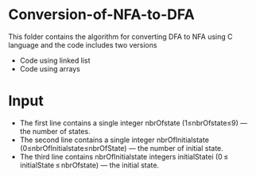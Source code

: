 # Conversion-of-NFA-to-DFA
This folder contains the algorithm for converting DFA to NFA using C language and the code includes two versions
- Code using linked list
- Code using arrays
# Input
- The first line contains a single integer nbrOfstate (1≤nbrOfstate≤9) — the number of states.
- The second line contains a single integer nbrOfInitialstate (0≤nbrOfInitialstate≤nbrOfState) — the number of initial state.
- The third line contains nbrOfInitialstate integers initialStatei (0 ≤ initialState ≤ nbrOfstate) — the initial state.